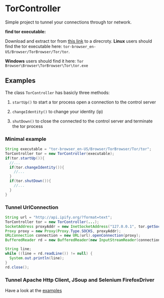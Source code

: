 # TorController
Simple project to tunnel your connections through tor network.

__find tor executable:__

Download and extract tor from [this link](https://www.torproject.org/projects/torbrowser.html.en) to a direcroty.
__Linux__ users should find the tor executable here: `tor-browser_en-US/Browser/TorBrowser/Tor/tor`.

__Windows__ users should find it here: `Tor Browser\Browser\TorBrowser\Tor\tor.exe`

## Examples
The class `TorController` has basicly three methods:

1. `startUp()` to start a tor process open a connection to the control server

2. `changeIdentity()` to change your identity (ip)

3. `shutDown()` to close the connected to the control server and terminate the tor process

### Minimal example
```java
String executable = "tor-browser_en-US/Browser/TorBrowser/Tor/tor";
TorController tor = new TorController(executable);
if(tor.startUp()){
  //...
  if(tor.changeIdentity()){
    //...
  }
  if(tor.shutDown()){
    //...
  }
}
```

### Tunnel UrlConnection
```java
String url = "http://api.ipify.org/?format=text";
TorController tor = new TorController(...);
SocketAddress proxyAddr = new InetSocketAddress("127.0.0.1", tor.getSocksPort());
Proxy proxy = new Proxy(Proxy.Type.SOCKS, proxyAddr);
URLConnection connection = new URL(url).openConnection(proxy);
BufferedReader rd = new BufferedReader(new InputStreamReader(connection.getInputStream()));

String line;
while ((line = rd.readLine()) != null) {
  System.out.println(line);
}
rd.close();
```

### Tunnel Apache Http Client, JSoup and Selenium FirefoxDriver
Have a look at the [examples](https://github.com/al-eax/tor_controler/tree/master/examples)   
